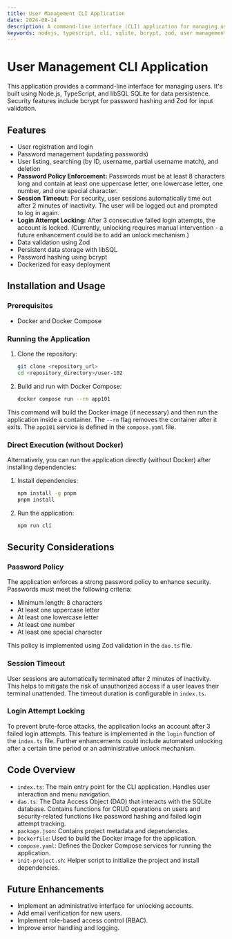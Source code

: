```yaml
---
title: User Management CLI Application
date: 2024-08-14
description: A command-line interface (CLI) application for managing users, built with Node.js, TypeScript, libSQL, bcrypt, and Zod.  Includes features for user registration, login, password management, and account security.
keywords: nodejs, typescript, cli, sqlite, bcrypt, zod, user management, security, session timeout, password policy, login attempts
---
```


# User Management CLI Application

This application provides a command-line interface for managing users. It's built using Node.js, TypeScript, and libSQL SQLite for data persistence.  Security features include bcrypt for password hashing and Zod for input validation.

## Features

* User registration and login
* Password management (updating passwords)
* User listing, searching (by ID, username, partial username match), and deletion
* **Password Policy Enforcement:** Passwords must be at least 8 characters long and contain at least one uppercase letter, one lowercase letter, one number, and one special character.
* **Session Timeout:**  For security, user sessions automatically time out after 2 minutes of inactivity.  The user will be logged out and prompted to log in again.
* **Login Attempt Locking:** After 3 consecutive failed login attempts, the account is locked.  (Currently, unlocking requires manual intervention - a future enhancement could be to add an unlock mechanism.)
* Data validation using Zod
* Persistent data storage with libSQL
* Password hashing using bcrypt
* Dockerized for easy deployment

## Installation and Usage

### Prerequisites

* Docker and Docker Compose

### Running the Application

1. Clone the repository:
   ```bash
   git clone <repository_url>
   cd <repository_directory>/user-102  
   ```

2. Build and run with Docker Compose:
   ```bash
   docker compose run --rm app101
   ```

This command will build the Docker image (if necessary) and then run the application inside a container. The `--rm` flag removes the container after it exits. The `app101` service is defined in the `compose.yaml` file.

### Direct Execution (without Docker)

Alternatively, you can run the application directly (without Docker) after installing dependencies:

1. Install dependencies:
    ```bash
    npm install -g pnpm
    pnpm install
    ```

2. Run the application:
   ```bash
   npm run cli
   ```

## Security Considerations

### Password Policy

The application enforces a strong password policy to enhance security.  Passwords must meet the following criteria:

* Minimum length: 8 characters
* At least one uppercase letter
* At least one lowercase letter
* At least one number
* At least one special character

This policy is implemented using Zod validation in the `dao.ts` file.

### Session Timeout

User sessions are automatically terminated after 2 minutes of inactivity. This helps to mitigate the risk of unauthorized access if a user leaves their terminal unattended. The timeout duration is configurable in `index.ts`.

### Login Attempt Locking

To prevent brute-force attacks, the application locks an account after 3 failed login attempts. This feature is implemented in the `login` function of the `index.ts` file. Further enhancements could include automated unlocking after a certain time period or an administrative unlock mechanism.

## Code Overview

* `index.ts`: The main entry point for the CLI application. Handles user interaction and menu navigation.
* `dao.ts`: The Data Access Object (DAO) that interacts with the SQLite database. Contains functions for CRUD operations on users and security-related functions like password hashing and failed login attempt tracking.
* `package.json`: Contains project metadata and dependencies.
* `Dockerfile`: Used to build the Docker image for the application.
* `compose.yaml`: Defines the Docker Compose services for running the application.
* `init-project.sh`: Helper script to initialize the project and install dependencies.

## Future Enhancements

* Implement an administrative interface for unlocking accounts.
* Add email verification for new users.
* Implement role-based access control (RBAC).
* Improve error handling and logging.